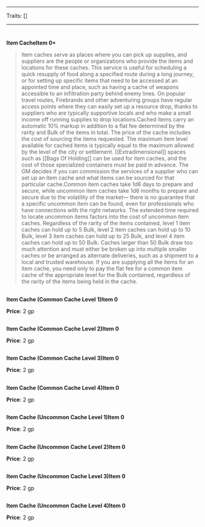 
---

Traits: []

---

# 

**Item CacheItem 0+**

> Item caches serve as places where you can pick up supplies, and suppliers are the people or organizations who provide the items and locations for these caches. This service is useful for scheduling a quick resupply of food along a specified route during a long journey, or for setting up specific items that need to be accessed at an appointed time and place, such as having a cache of weapons accessible to an infiltration party behind enemy lines. On popular travel routes, Firebrands and other adventuring groups have regular access points where they can easily set up a resource drop, thanks to suppliers who are typically supportive locals and who make a small income off running supplies to drop locations.Cached items carry an automatic 10% markup in addition to a flat fee determined by the rarity and Bulk of the items in total. The price of the cache includes the cost of sourcing the items requested. The maximum item level available for cached items is typically equal to the maximum allowed by the level of the city or settlement. [[Extradimensional]] spaces such as [[Bags Of Holding]] can be used for item caches, and the cost of those specialized containers must be paid in advance. The GM decides if you can commission the services of a supplier who can set up an item cache and what items can be sourced for that particular cache.Common item caches take 1d6 days to prepare and secure, while uncommon item caches take 1d6 months to prepare and secure due to the volatility of the market— there is no guarantee that a specific uncommon item can be found, even for professionals who have connections with the right networks. The extended time required to locate uncommon items factors into the cost of uncommon item caches. Regardless of the rarity of the items contained, level 1 item caches can hold up to 5 Bulk, level 2 item caches can hold up to 10 Bulk, level 3 item caches can hold up to 25 Bulk, and level 4 item caches can hold up to 50 Bulk. Caches larger than 50 Bulk draw too much attention and must either be broken up into multiple smaller caches or be arranged as alternate deliveries, such as a shipment to a local and trusted warehouse. If you are supplying all the items for an item cache, you need only to pay the flat fee for a common item cache of the appropriate level for the Bulk contained, regardless of the rarity of the items being held in the cache.

## 

**Item Cache (Common Cache Level 1)Item 0**

**Price**: 2 gp

## 

**Item Cache (Common Cache Level 2)Item 0**

**Price**: 2 gp

## 

**Item Cache (Common Cache Level 3)Item 0**

**Price**: 2 gp

## 

**Item Cache (Common Cache Level 4)Item 0**

**Price**: 2 gp

## 

**Item Cache (Uncommon Cache Level 1)Item 0**

**Price**: 2 gp

## 

**Item Cache (Uncommon Cache Level 2)Item 0**

**Price**: 2 gp

## 

**Item Cache (Uncommon Cache Level 3)Item 0**

**Price**: 2 gp

## 

**Item Cache (Uncommon Cache Level 4)Item 0**

**Price**: 2 gp
